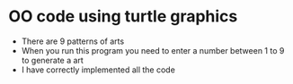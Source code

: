 # OO code using turtle graphics
- There are 9 patterns of arts
- When you run this program you need to enter a number between 1 to 9 to generate a art
- I have correctly implemented all the code
